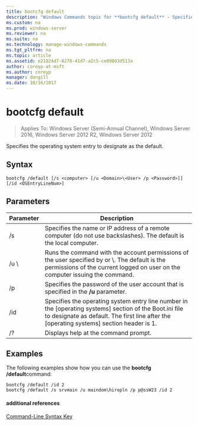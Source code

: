 ```yaml
---
title: bootcfg default
description: "Windows Commands topic for **bootcfg default** - Specifies the operating system entry to designate as the default."
ms.custom: na
ms.prod: windows-server
ms.reviewer: na
ms.suite: na
ms.technology: manage-windows-commands
ms.tgt_pltfrm: na
ms.topic: article
ms.assetid: e21824d7-8278-41d7-a2c5-ce09803d513a
author: coreyp-at-msft
ms.author: coreyp
manager: dongill
ms.date: 10/16/2017
---
```

# bootcfg default

>Applies To: Windows Server (Semi-Annual Channel), Windows Server 2016, Windows Server 2012 R2, Windows Server 2012

Specifies the operating system entry to designate as the default.

## Syntax
```
bootcfg /default [/s <computer> [/u <Domain>\<User> /p <Password>]] [/id <OSEntryLineNum>]
```
## Parameters

|      Parameter       |                                                                                             Description                                                                                              |
|----------------------|------------------------------------------------------------------------------------------------------------------------------------------------------------------------------------------------------|
|    /s <computer>     |                                          Specifies the name or IP address of a remote computer (do not use backslashes). The default is the local computer.                                          |
| /u <Domain>\\<User>  | Runs the command with the account permissions of the user specified by <User> or <Domain>\\<User>. The default is the permissions of the current logged on user on the computer issuing the command. |
|    /p <Password>     |                                                        Specifies the password of the user account that is specified in the **/u** parameter.                                                         |
| /id <OSEntryLineNum> | Specifies the operating system entry line number in the [operating systems] section of the Boot.ini file to designate as default. The first line after the [operating systems] section header is 1.  |
|          /?          |                                                                                 Displays help at the command prompt.                                                                                 |

## <a name="BKMK_examples"></a>Examples
The following examples show how you can use the **bootcfg /default**command:
```
bootcfg /default /id 2
bootcfg /default /s srvmain /u maindom\hiropln /p p@ssW23 /id 2
```
#### additional references
[Command-Line Syntax Key](command-line-syntax-key.md)
